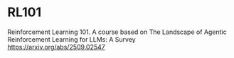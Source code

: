 # RL101
Reinforcement Learning 101. A course based on The Landscape of Agentic Reinforcement Learning for LLMs: A Survey https://arxiv.org/abs/2509.02547
